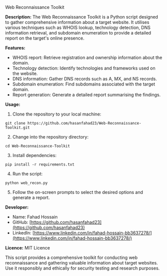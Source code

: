  Web Reconnaissance Toolkit

**Description:**
The Web Reconnaissance Toolkit is a Python script designed to gather comprehensive information about a target website. It utilises various techniques such as WHOIS lookup, technology detection, DNS information retrieval, and subdomain enumeration to provide a detailed report on the target's online presence.

**Features:**
- WHOIS report: Retrieve registration and ownership information about the domain.
- Technology detection: Identify technologies and frameworks used on the website.
- DNS information: Gather DNS records such as A, MX, and NS records.
- Subdomain enumeration: Find subdomains associated with the target domain.
- Report generation: Generate a detailed report summarising the findings.

**Usage:**
1. Clone the repository to your local machine:
```
git clone https://github.com/hasanfahad23/Web-Reconnaissance-Toolkit.git
```
2. Change into the repository directory:
```
cd Web-Reconnaissance-Toolkit
```
3. Install dependencies:
```
pip install -r requirements.txt
```
4. Run the script:
```
python web_recon.py
```
5. Follow the on-screen prompts to select the desired options and generate a report.

**Developer:**
- Name: Fahad Hossain
- GitHub: [https://github.com/hasanfahad23](https://github.com/hasanfahad23)
- LinkedIn: [https://www.linkedin.com/in/fahad-hossain-bb3637278/](https://www.linkedin.com/in/fahad-hossain-bb3637278/)

**Licence:** MIT Licence

This script provides a comprehensive toolkit for conducting web reconnaissance and gathering valuable information about target websites. Use it responsibly and ethically for security testing and research purposes.
